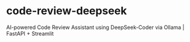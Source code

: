 # code-review-deepseek
AI-powered Code Review Assistant using DeepSeek-Coder via Ollama | FastAPI + Streamlit
